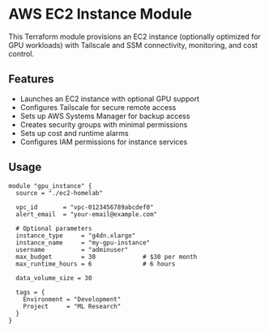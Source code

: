 # AWS EC2 Instance Module

This Terraform module provisions an EC2 instance (optionally optimized for GPU workloads) with Tailscale and SSM connectivity, monitoring, and cost control.

## Features

- Launches an EC2 instance with optional GPU support
- Configures Tailscale for secure remote access
- Sets up AWS Systems Manager for backup access
- Creates security groups with minimal permissions
- Sets up cost and runtime alarms
- Configures IAM permissions for instance services

## Usage

```hcl
module "gpu_instance" {
  source = "./ec2-homelab"

  vpc_id       = "vpc-0123456789abcdef0"
  alert_email  = "your-email@example.com"

  # Optional parameters
  instance_type     = "g4dn.xlarge"
  instance_name     = "my-gpu-instance"
  username          = "adminuser"
  max_budget        = 30             # $30 per month
  max_runtime_hours = 6              # 6 hours

  data_volume_size = 30

  tags = {
    Environment = "Development"
    Project     = "ML Research"
  }
}
```
